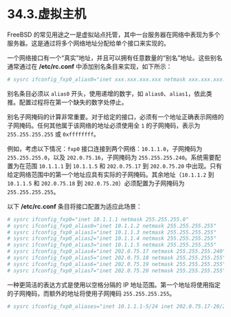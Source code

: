 # 34.3.虚拟主机

FreeBSD 的常见用途之一是虚拟站点托管，其中一台服务器在网络中表现为多个服务器。这是通过将多个网络地址分配给单个接口来实现的。

一个网络接口有一个“真实”地址，并且可以拥有任意数量的“别名”地址。这些别名通常通过在 **/etc/rc.conf** 中添加别名条目来实现，如下所示：

```sh
# sysrc ifconfig_fxp0_alias0="inet xxx.xxx.xxx.xxx netmask xxx.xxx.xxx.xxx"
```

别名条目必须以 `alias0` 开头，使用递增的数字，如 `alias0`、`alias1`，依此类推。配置过程将在第一个缺失的数字处停止。

别名子网掩码的计算非常重要。对于给定的接口，必须有一个地址正确表示网络的子网掩码。任何其他属于该网络的地址必须使用全 `1` 的子网掩码，表示为 `255.255.255.255` 或 `0xffffffff`。

例如，考虑以下情况：`fxp0` 接口连接到两个网络：`10.1.1.0`，子网掩码为 `255.255.255.0`，以及 `202.0.75.16`，子网掩码为 `255.255.255.240`。系统需要配置为在范围 `10.1.1.1` 到 `10.1.1.5` 和 `202.0.75.17` 到 `202.0.75.20` 中出现。只有给定网络范围中的第一个地址应具有实际的子网掩码。其余地址（`10.1.1.2` 到 `10.1.1.5` 和 `202.0.75.18` 到 `202.0.75.20`）必须配置为子网掩码为 `255.255.255.255`。

以下 **/etc/rc.conf** 条目将接口配置为适应此场景：

```sh
# sysrc ifconfig_fxp0="inet 10.1.1.1 netmask 255.255.255.0"
# sysrc ifconfig_fxp0_alias0="inet 10.1.1.2 netmask 255.255.255.255"
# sysrc ifconfig_fxp0_alias1="inet 10.1.1.3 netmask 255.255.255.255"
# sysrc ifconfig_fxp0_alias2="inet 10.1.1.4 netmask 255.255.255.255"
# sysrc ifconfig_fxp0_alias3="inet 10.1.1.5 netmask 255.255.255.255"
# sysrc ifconfig_fxp0_alias4="inet 202.0.75.17 netmask 255.255.255.240"
# sysrc ifconfig_fxp0_alias5="inet 202.0.75.18 netmask 255.255.255.255"
# sysrc ifconfig_fxp0_alias6="inet 202.0.75.19 netmask 255.255.255.255"
# sysrc ifconfig_fxp0_alias7="inet 202.0.75.20 netmask 255.255.255.255"
```

一种更简洁的表达方式是使用以空格分隔的 IP 地址范围。第一个地址将使用指定的子网掩码，而额外的地址将使用子网掩码 `255.255.255.255`。

```sh
# sysrc ifconfig_fxp0_aliases="inet 10.1.1.1-5/24 inet 202.0.75.17-20/28"
```
